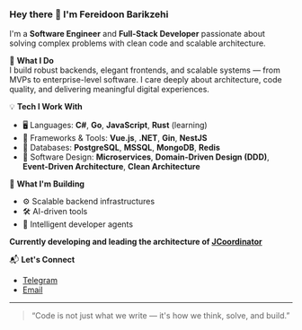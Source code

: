 ### Hey there 👋 I'm Fereidoon Barikzehi

I'm a **Software Engineer** and **Full-Stack Developer** passionate about solving complex problems with clean code and scalable architecture.

🔧 **What I Do**  
I build robust backends, elegant frontends, and scalable systems — from MVPs to enterprise-level software. I care deeply about architecture, code quality, and delivering meaningful digital experiences.

💡 **Tech I Work With**
- 🖥️ Languages: **C#**, **Go**, **JavaScript**, **Rust** (learning)
- 🧠 Frameworks & Tools: **Vue.js**, **.NET**, **Gin**, **NestJS**
- 💾 Databases: **PostgreSQL**, **MSSQL**, **MongoDB**, **Redis**
- 📐 Software Design: **Microservices**, **Domain-Driven Design (DDD)**, **Event-Driven Architecture**, **Clean Architecture**

🚀 **What I'm Building**
- ⚙️ Scalable backend infrastructures
- 🛠️ AI-driven tools
- 🧠 Intelligent developer agents

 **Currently developing and leading the architecture of [JCoordinator](https://github.com/jcoordinator)** 

 
📬 **Let's Connect**
- [Telegram](https://t.me/fbarikzehi)
- [Email](mailto:f.barikzehi.dev@gmail.com)

---

> “Code is not just what we write — it's how we think, solve, and build.”


